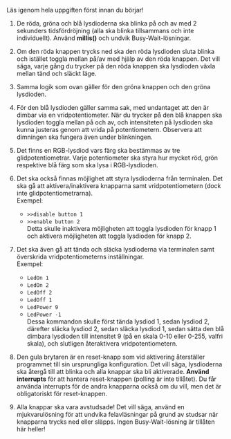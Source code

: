 Läs igenom hela uppgiften först innan du börjar!

1. De röda, gröna och blå lysdioderna ska blinka på och av med 2 sekunders tidsfördröjning (alla ska blinka tillsammans och inte individuellt). Använd **millis()** och undvik Busy-Wait-lösningar.

2. Om den röda knappen trycks ned ska den röda lysdioden sluta blinka och istället toggla mellan på/av med hjälp av den röda knappen. Det vill säga, varje gång du trycker på den röda knappen ska lysdioden växla mellan tänd och släckt läge.

3. Samma logik som ovan gäller för den gröna knappen och den gröna lysdioden.

4. För den blå lysdioden gäller samma sak, med undantaget att den är dimbar via en vridpotentiometer. När du trycker på den blå knappen ska lysdioden toggla mellan på och av, och intensiteten på lysdioden ska kunna justeras genom att vrida på potentiometern. Observera att dimningen ska fungera även under blinkningen.

5. Det finns en RGB-lysdiod vars färg ska bestämmas av tre glidpotentiometrar. Varje potentiometer ska styra hur mycket röd, grön respektive blå färg som ska lysa i RGB-lysdioden.

6. Det ska också finnas möjlighet att styra lysdioderna från terminalen. Det ska gå att aktivera/inaktivera knapparna samt vridpotentiometern (dock inte glidpotentiometrarna).  
   Exempel:  
   - `>>disable button 1`  
   - `>>enable button 2`  
   Detta skulle inaktivera möjligheten att toggla lysdioden för knapp 1 och aktivera möjligheten att toggla lysdioden för knapp 2.

7. Det ska även gå att tända och släcka lysdioderna via terminalen samt överskrida vridpotentiometerns inställningar.  
   Exempel:  
   - `LedOn 1`  
   - `LedOn 2`  
   - `LedOff 2`  
   - `LedOff 1`  
   - `LedPower 9`  
   - `LedPower -1`  
   Dessa kommandon skulle först tända lysdiod 1, sedan lysdiod 2, därefter släcka lysdiod 2, sedan släcka lysdiod 1, sedan sätta den blå dimbara lysdioden till intensitet 9 (på en skala 0-10 eller 0-255, valfri skala), och slutligen återaktivera vridpotentiometern.

8. Den gula brytaren är en reset-knapp som vid aktivering återställer programmet till sin ursprungliga konfiguration. Det vill säga, lysdioderna ska återgå till att blinka och alla knappar ska bli aktiverade. **Använd interrupts** för att hantera reset-knappen (polling är inte tillåtet). Du får använda interrupts för de andra knapparna också om du vill, men det är obligatoriskt för reset-knappen.

9. Alla knappar ska vara avstudsade! Det vill säga, använd en mjukvarulösning för att undvika felavläsningar på grund av studsar när knapparna trycks ned eller släpps. Ingen Busy-Wait-lösning är tillåten här heller!
